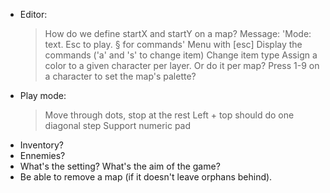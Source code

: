 - Editor:
  > How do we define startX and startY on a map?
  > Message: 'Mode: text. Esc to play. § for commands'
  > Menu with [esc]
  > Display the commands ('a' and 's' to change item)
  > Change item type
  > Assign a color to a given character per layer.
    Or do it per map? Press 1-9 on a character to set the map's palette?
- Play mode:
    > Move through dots, stop at the rest
    > Left + top should do one diagonal step
    > Support numeric pad
- Inventory?
- Ennemies?
- What's the setting? What's the aim of the game?
- Be able to remove a map (if it doesn't leave orphans behind).
